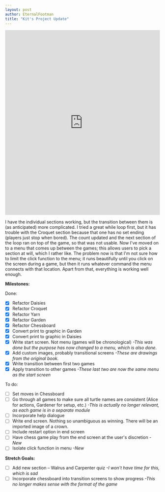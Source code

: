 ```yaml
---
layout: post
author: EternalFootman
title: "Kit's Project Update"
---
```


<iframe src="https://trinket.io/embed/python/c3141d12d2" width="100%" height="600" frameborder="0" marginwidth="0" marginheight="0" allowfullscreen></iframe>

I have the individual sections working, but the transition between them is (as anticipated) more complicated. I tried a great while loop first, but it has trouble with the Croquet section because that one has no set ending (players just stop when bored). The count updated and the next section of the loop ran on top of the game, so that was not usable. Now I've moved on to a menu that comes up between the games; this allows users to pick a section at will, which I rather like. The problem now is that I'm not sure how to limit the click function to the menu; it runs beautifully until you click on the screen during a game, but then it runs whatever command the menu connects with that location. Apart from that, everything is working well enough.

**Milestones:**

Done:

- [x] Refactor Daisies
- [x] Refactor Croquet
- [x] Refactor Yarn
- [x] Refactor Garden
- [x] Refactor Chessboard
- [x] Convert print to graphic in Garden
- [x] Convert print to graphic in Daisies
- [x] Write start screen. Not menu (games will be chronological) *-This was done but the purpose has now changed to a menu, which is also done.*
- [x] Add custom images, probably transitional screens *-These are drawings from the original book.*
- [x] Write transition between first two games
- [x] Apply transition to other games *-These last two are now the same menu as the start screen*

To do:

- [ ] Set moves in Chessboard
- [ ] Go through all games to make sure all turtle names are consistent (Alice for actions, Gardener for setup, etc.) *-This is actually no longer relevant, as each game is in a separate module*
- [ ] Incorporate help dialogue
- [ ] Write end screen. Nothing so unambiguous as winning. There will be an imported image of a crown.
- [ ] Include restart option in end screen
- [ ] Have chess game play from the end screen at the user's discretion *-New*
- [ ] Isolate click function in menu *-New*

**Stretch Goals:**

- [ ] Add new section – Walrus and Carpenter quiz *-I won't have time for this, which is sad*
- [ ] Incorporate chessboard into transition screens to show progress *-This no longer makes sense with the format of the game*
